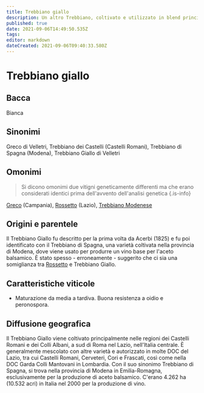 ```yaml
---
title: Trebbiano giallo
description: Un altro Trebbiano, coltivato e utilizzato in blend principalmente intorno a Roma.
published: true
date: 2021-09-06T14:49:50.535Z
tags: 
editor: markdown
dateCreated: 2021-09-06T09:40:33.580Z
---
```


# Trebbiano giallo

## Bacca
Bianca

## Sinonimi
Greco di Velletri, Trebbiano dei Castelli (Castelli Romani), Trebbiano di Spagna (Modena), Trebbiano Giallo di Velletri

## Omonimi
> Si dicono omonimi due vitigni geneticamente differenti ma che erano considerati identici prima dell'avvento dell'analisi genetica
{.is-info}

[Greco](/vitigni/Italia/bacca-bianca/greco) (Campania), [Rossetto](/vitigni/bacca-bianca/rossetto) (Lazio), [Trebbiano Modenese](/vitigni/Italia/bacca-bianca/trebbiano-modenese)


## Origini e parentele
Il Trebbiano Giallo fu descritto per la prima volta da Acerbi (1825) e fu poi identificato con il Trebbiano di Spagna, una varietà coltivata nella provincia di Modena, dove viene usato per produrre un vino base per l'aceto balsamico. È stato spesso - erroneamente - suggerito che ci sia una somiglianza tra [Rossetto](/vitigni/bacca-bianca/rossetto) e Trebbiano Giallo.

## Caratteristiche viticole

- Maturazione da media a tardiva. Buona resistenza a oidio e peronospora.

## Diffusione geografica

Il Trebbiano Giallo viene coltivato principalmente nelle regioni dei Castelli Romani e dei Colli Albani, a sud di Roma nel Lazio, nell'Italia centrale. È generalmente mescolato con altre varietà e autorizzato in molte DOC del Lazio, tra cui Castelli Romani, Cerveteri, Cori e Frascati, così come nella DOC Garda Colli Mantovani in Lombardia. Con il suo sinonimo Trebbiano di Spagna, si trova nella provincia di Modena in Emilia-Romagna, esclusivamente per la produzione di aceto balsamico. C'erano 4.262 ha (10.532 acri) in Italia nel 2000 per la produzione di vino.